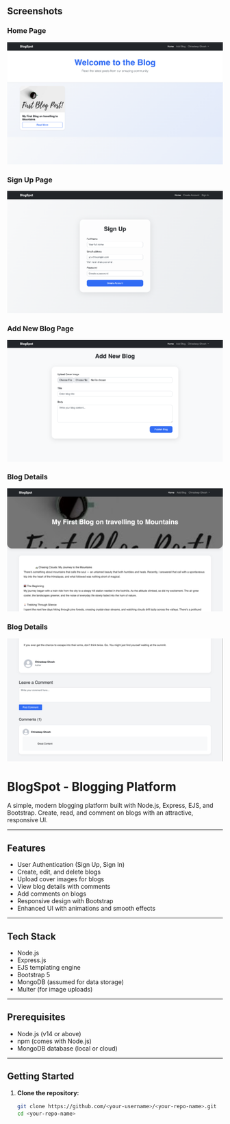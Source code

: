 ## Screenshots

### Home Page

![Home page](screenshots/Home.png)

### Sign Up Page

![Sign Up page](screenshots/Sign-Up-Page.png)

### Add New Blog Page

![Add New Blog Page](screenshots/Add-New_blog.png)

### Blog Details

![Blog details](screenshots/Blog_details-1.png)

### Blog Details

![Blog details](screenshots/Blog_details-2.png)


# BlogSpot - Blogging Platform

A simple, modern blogging platform built with Node.js, Express, EJS, and Bootstrap. Create, read, and comment on blogs with an attractive, responsive UI.

---

## Features

- User Authentication (Sign Up, Sign In)
- Create, edit, and delete blogs
- Upload cover images for blogs
- View blog details with comments
- Add comments on blogs
- Responsive design with Bootstrap
- Enhanced UI with animations and smooth effects

---

## Tech Stack

- Node.js
- Express.js
- EJS templating engine
- Bootstrap 5
- MongoDB (assumed for data storage)
- Multer (for image uploads)

---

## Prerequisites

- Node.js (v14 or above)
- npm (comes with Node.js)
- MongoDB database (local or cloud)

---

## Getting Started

1. **Clone the repository:**

   ```bash
   git clone https://github.com/<your-username>/<your-repo-name>.git
   cd <your-repo-name>

